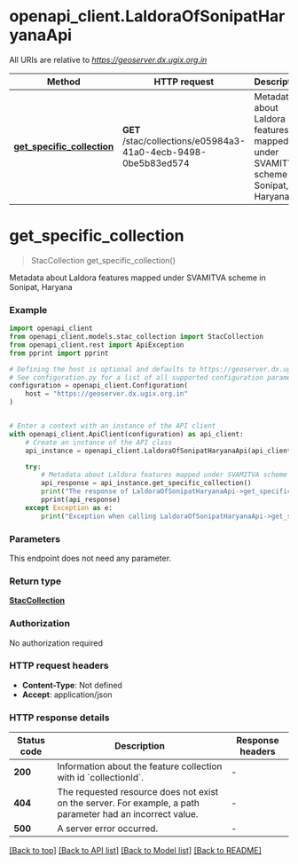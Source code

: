 # openapi_client.LaldoraOfSonipatHaryanaApi

All URIs are relative to *https://geoserver.dx.ugix.org.in*

Method | HTTP request | Description
------------- | ------------- | -------------
[**get_specific_collection**](LaldoraOfSonipatHaryanaApi.md#get_specific_collection) | **GET** /stac/collections/e05984a3-41a0-4ecb-9498-0be5b83ed574 | Metadata about Laldora features mapped under SVAMITVA scheme in Sonipat, Haryana


# **get_specific_collection**
> StacCollection get_specific_collection()

Metadata about Laldora features mapped under SVAMITVA scheme in Sonipat, Haryana

### Example


```python
import openapi_client
from openapi_client.models.stac_collection import StacCollection
from openapi_client.rest import ApiException
from pprint import pprint

# Defining the host is optional and defaults to https://geoserver.dx.ugix.org.in
# See configuration.py for a list of all supported configuration parameters.
configuration = openapi_client.Configuration(
    host = "https://geoserver.dx.ugix.org.in"
)


# Enter a context with an instance of the API client
with openapi_client.ApiClient(configuration) as api_client:
    # Create an instance of the API class
    api_instance = openapi_client.LaldoraOfSonipatHaryanaApi(api_client)

    try:
        # Metadata about Laldora features mapped under SVAMITVA scheme in Sonipat, Haryana
        api_response = api_instance.get_specific_collection()
        print("The response of LaldoraOfSonipatHaryanaApi->get_specific_collection:\n")
        pprint(api_response)
    except Exception as e:
        print("Exception when calling LaldoraOfSonipatHaryanaApi->get_specific_collection: %s\n" % e)
```



### Parameters

This endpoint does not need any parameter.

### Return type

[**StacCollection**](StacCollection.md)

### Authorization

No authorization required

### HTTP request headers

 - **Content-Type**: Not defined
 - **Accept**: application/json

### HTTP response details

| Status code | Description | Response headers |
|-------------|-------------|------------------|
**200** | Information about the feature collection with id &#x60;collectionId&#x60;. |  -  |
**404** | The requested resource does not exist on the server. For example, a path parameter had an incorrect value. |  -  |
**500** | A server error occurred. |  -  |

[[Back to top]](#) [[Back to API list]](../README.md#documentation-for-api-endpoints) [[Back to Model list]](../README.md#documentation-for-models) [[Back to README]](../README.md)

